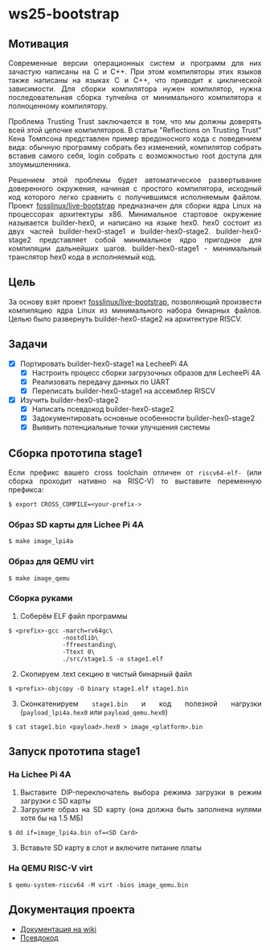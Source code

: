 <div style="text-align: justify;">

# ws25-bootstrap

## Мотивация

Современные версии операционных систем и программ для них зачастую написаны на C и C++. При этом компиляторы этих языков также написаны на языках C и C++, что приводит к циклической зависимости. Для сборки компилятора нужен компилятор, нужна последовательная сборка тулчейна от минимального компилятора к полноценному компилятору. 

Проблема Trusting Trust заключается в том, что мы должны доверять всей этой цепочке компиляторов. В статье "Reflections on Trusting Trust" Кена Томпсона представлен пример вредоносного кода с поведением вида: обычную программу собрать без изменений, компилятор собрать вставив самого себя, login собрать с возможностью root доступа для злоумышленника. 

Решением этой проблемы будет автоматическое развертывание доверенного окружения, начиная с простого компилятора, исходный код которого легко сравнить с получившимся исполняемым файлом. Проект [fosslinux/live-bootstrap](https://github.com/fosslinux/live-bootstrap) предназначен для сборки ядра Linux на процессорах архитектуры x86. Минимальное стартовое окружение называется builder-hex0, и написано на языке hex0. hex0 состоит из двух частей builder-hex0-stage1 и builder-hex0-stage2. builder-hex0-stage2 представляет собой минимальное ядро пригодное для компиляции дальнейших шагов. builder-hex0-stage1 - минимальный транслятор hex0 кода в исполняемый код.

## Цель

За основу взят проект [fosslinux/live-bootstrap](https://github.com/fosslinux/live-bootstrap), позволяющий произвести компиляцию ядра Linux из минимального набора бинарных файлов. Целью было развернуть builder-hex0-stage2 на архитектуре RISCV.

## Задачи

- [x] Портировать builder-hex0-stage1 на LecheePi 4A
  -  [x] Настроить процесс сборки загрузочных образов для LecheePi 4A
  -  [x] Реализовать передачу данных по UART 
  -  [x] Переписать builder-hex0-stage1 на ассемблер RISCV
- [x] Изучить builder-hex0-stage2
  - [x] Написать псевдокод builder-hex0-stage2
  - [x] Задокументировать основные особенности builder-hex0-stage2
  - [x] Выявить потенциальные точки улучшения системы

## Сборка прототипа stage1

Если префикс вашего cross toolchain отличен от `riscv64-elf-` (или сборка проходит нативно на RISC-V) то выставите переменную префикса:
```
$ export CROSS_COMPILE=<your-prefix->
```

### Образ SD карты для Lichee Pi 4A

```console
$ make image_lpi4a
```

###  Образ для QEMU virt

```console
$ make image_qemu
```

### Сборка руками

1. Соберём ELF файл программы
```console
$ <prefix>-gcc -march=rv64gc\
			   -nostdlib\
			   -ffreestanding\
			   -Ttext 0\
			   ./src/stage1.S -o stage1.elf
```
2. Скопируем .text секцию в чистый бинарный файл
```console
$ <prefix>-objcopy -O binary stage1.elf stage1.bin
```
3. Сконкатенируем `stage1.bin` и код полезной нагрузки (`payload_lpi4a.hex0` или `payload_qemu.hex0`)

```console
$ cat stage1.bin <payload>.hex0 > image_<platform>.bin
```

## Запуск прототипа stage1

### На Lichee Pi 4A

1. Выставите DIP-переключатель выбора режима загрузки в режим загрузки с SD карты
2. Загрузите образ на SD карту (она должна быть заполнена нулями хотя бы на 1.5 МБ)
```console
$ dd if=image_lpi4a.bin of=<SD Card>
```
3. Вставьте SD карту в слот и включите питание платы

### На QEMU RISC-V virt

```console
$ qemu-system-riscv64 -M virt -bios image_qemu.bin
```

## Документация проекта

- [Документация на wiki](https://github.com/ylab-nsu/ws25-bootstrap/wiki)
- [Псевдокод](https://github.com/ylab-nsu/ws25-bootstrap/blob/dev/builder-hex0-stage2/disassembly.c)
